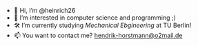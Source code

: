 - 👋 Hi, I’m @heinrich26
- 👀 I’m interested in computer science and programming ;)
- 🛠️ I’m currently studying _Mechanical Ebgineering_ at TU Berlin!
- 📫 You want to contact me? [ hendrik-horstmann@o2mail.de](mailto:hendrik-horstmann@o2mail.de)

<!---
heinrich26/heinrich26 is a ✨ special ✨ repository because its `README.md` (this file) appears on your GitHub profile.
You can click the Preview link to take a look at your changes.
--->
